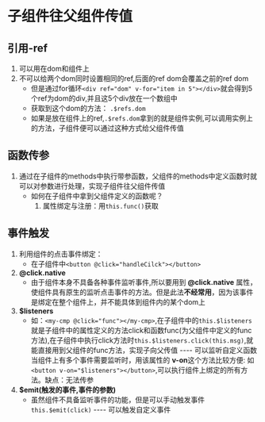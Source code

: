 # 子组件往父组件传值

## 引用-ref

1. 可以用在dom和组件上
2. 不可以给两个dom同时设置相同的ref,后面的ref dom会覆盖之前的ref dom
    - 但是通过for循环`<div ref="dom" v-for="item in 5"></div>`就会得到5个ref为dom的div,并且这5个div放在一个数组中
    - 获取到这个dom的方法： `.$refs.dom`
    - 如果是放在组件上的ref,`.$refs.dom`拿到的就是组件实例,可以调用实例上的方法，子组件便可以通过这种方式给父组件传值

## 函数传参

1. 通过在子组件的methods中执行带参函数，父组件的methods中定义函数时就可以对参数进行处理，实现子组件往父组件传值
    - 如何在子组件中拿到父组件定义的函数呢？
        1. 属性绑定与注册：用`this.func()`获取

## 事件触发

1. 利用组件的点击事件绑定：
    - 在子组件中`<button @click="handleCilck"></button>`
2. **@click.native**
    - 由于组件本身不具备各种事件监听事件,所以要用到 **@click.native** 属性，使组件具有原生的监听点击事件的方法。但是此法**不经常用**，因为该事件是绑定在整个组件上，并不能具体到组件内的某个dom上
3. **$listeners**
    - 如：`<my-cmp @click="func"></my-cmp>`,在子组件中的`this.$listeners`就是子组件中的属性定义的方法click和函数func(为父组件中定义的func方法),在子组件中执行click方法时`this.$listeners.click(this.msg)`,就能直接用到父组件的func方法，实现子向父传值 ---- 可以监听自定义函数
    当组件上有多个事件需要监听时，用该属性的 **v-on**这个方法比较方便:
    如`<button v-on="$listeners"></button>`,可以执行组件上绑定的所有方法。缺点：无法传参
4. **$emit(触发的事件,事件的参数)**
    - 虽然组件不具备监听事件的功能，但是可以手动触发事件`this.$emit(click)` ---- 可以触发自定义事件

